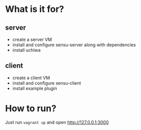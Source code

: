 # What is it for?

## server
- create a server VM
- install and configure sensu-server along with dependencies
- install uchiwa

## client
- create a client VM
- install and configure sensu-client
- install example plugin

# How to run?

Just run `vagrant up` and open http://127.0.0.1:3000
